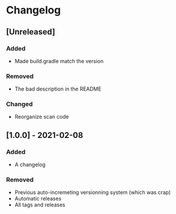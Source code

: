 # Changelog

## [Unreleased]

### Added

- Made build.gradle match the version

### Removed

- The bad description in the README

### Changed

- Reorganize scan code

## [1.0.0] - 2021-02-08

### Added

- A changelog

### Removed

- Previous auto-incremeting versionning system (which was crap)
- Automatic releases
- All tags and releases
